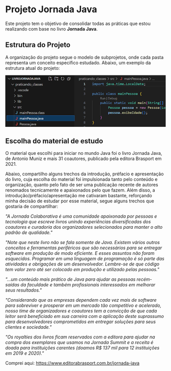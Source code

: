 # Projeto Jornada Java

Este projeto tem o objetivo de consolidar todas as práticas que estou realizando com base no livro **Jornada Java**.

## Estrutura do Projeto  
A organização do projeto segue o modelo de subprojetos, onde cada pasta representa um conceito específico estudado.
Abaixo, um exemplo da estrutura atual do projeto:

![Estrutura do Projeto](https://github.com/thayana-ferreira/PraticandoLivroJornadaJava/blob/main/docs/imagens/image.png) 

## Escolha do material de estudo

O material que escolhi para iniciar no mundo Java foi o livro Jornada Java, de Antonio Muniz e mais 31 coautores, publicado pela editora Brasport em 2021.

Abaixo, compartilho alguns trechos da introdução, préfacio e apresentação do livro, cuja escolha do material foi impulsionada tanto pelo conteúdo e organização, quanto pelo fato de ser uma publicação recente de autores renomados tecnicamente e apaixonados pelo que fazem. Além disso, a introdução/préfacio/apresentação me cativaram bastante, reforçando minha decisão de estudar por esse material, segue alguns trechos que gostaria de compartilhar:

*"A Jornada Colaborativa é uma comunidade apaixonada por pessoas e tecnologia que escreve livros unindo experiências diversificadas dos coautores e curadoria dos organizadores selecionados para manter o alto padrão de qualidade."*

*"Note que neste livro não se fala somente de Java. Existem vários outros conceitos e ferramentas periféricos que são necessários para se entregar software em produção de modo eficiente. E esses assuntos não foram esquecidos. Programar em uma linguagem de programação é só parte das atividades e obrigações de um desenvolvedor. Lembre-se de que código tem valor zero até ser colocado em produção e utilizado pelas pessoas."*

*"...um conteúdo mais prático de Java para ajudar as pessoas recém-saídas da faculdade e também profissionais interessados em melhorar seus resultados."*

*"Considerando que as empresas dependem cada vez mais de software para sobreviver e prosperar em um mercado tão competitivo e acelerado, nosso time de organizadores e coautores tem a convicção de que cada leitor será beneficiado em sua carreira com a aplicação deste suprassumo para desenvolvedores comprometidos em entregar soluções para seus clientes e sociedade."*

*"Os royalties dos livros ficam reservados com a editora para ajudar na compra dos exemplares que usamos na Jornada Summit e a receita é doada para instituições carentes (doamos R$ 137 mil para 12 instituições em 2019 e 2020)."*

Comprei aqui: https://www.editorabrasport.com.br/jornada-java

